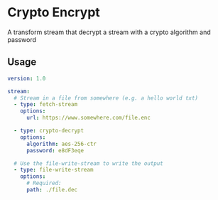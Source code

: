 # Crypto Encrypt

A transform stream that decrypt a stream with a crypto algorithm and password

## Usage

```yaml
version: 1.0

stream:
  # Stream in a file from somewhere (e.g. a hello world txt)
  - type: fetch-stream
    options:
      url: https://www.somewhere.com/file.enc

  - type: crypto-decrypt
    options:
      algorithm: aes-256-ctr
      password: e8dF3eqe

  # Use the file-write-stream to write the output
  - type: file-write-stream
    options:
      # Required:
      path: ./file.dec
```
